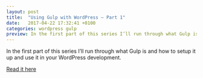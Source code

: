 ```yaml
---
layout: post
title:  "Using Gulp with WordPress – Part 1"
date:   2017-04-22 17:32:41 +0100
categories: wordpress gulp
preview: In the first part of this series I’ll run through what Gulp is and how to setup it up and use it in your WordPress development.
---
```


In the first part of this series I’ll run through what Gulp is and how to setup it up and use it in your WordPress development.


[Read it here][atomic-link]

[atomic-link]: https://www.atomicsmash.co.uk/blog/using-gulp-with-wordpress-part-1
